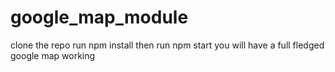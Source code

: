 # google_map_module
clone the repo
run npm install
then run npm start
you will have a full fledged google map working
